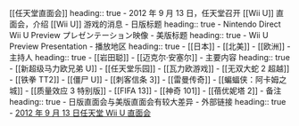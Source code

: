[[任天堂直面会]]
heading:: true
	- 2012 年 9 月 13 日，任天堂召开 [[Wii U]] 直面会，介绍 [[Wii U]] 游戏的消息
	- 日版标题
	  heading:: true
		- Nintendo Direct Wii U Preview プレゼンテーション映像
	- 美版标题
	  heading:: true
		- Wii U Preview Presentation
	- 播放地区
	  heading:: true
		- [[日本]]
		- [[北美]]
		- [[欧洲]]
	- 主持人
	  heading:: true
		- [[岩田聪]]
		- [[迈克尔·安塞尔]]
	- 主要内容
	  heading:: true
		- [[新超级马力欧兄弟 U]]
		- [[任天堂乐园]]
		- [[瓦力欧游戏]]
		- [[无双大蛇 2 超越]]
		- [[铁拳 TT2]]
		- [[僵尸 U]]
		- [[刺客信条 3]]
		- [[雷曼传奇]]
		- [[蝙蝠侠：阿卡姆之城]]
		- [[质量效应 3 特别版]]
		- [[FIFA 13]]
		- [[神奇 101]]
		- [[蓓优妮塔 2]]
	- 备注
	  heading:: true
		- 日版直面会与美版直面会有较大差异
	- 外部链接
	  heading:: true
		- [2012 年 9 月 13 日任天堂 Wii U 直面会](https://www.bilibili.com/video/BV1sJ411Q7Yr/)